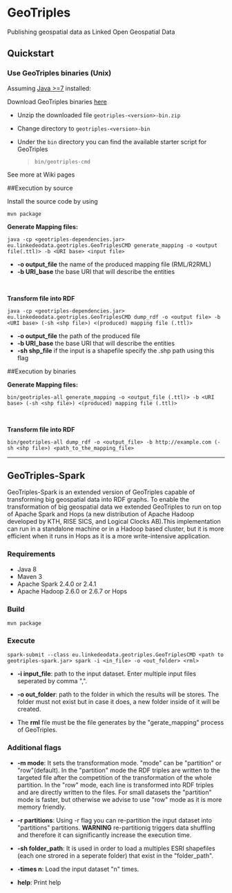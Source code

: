 # GeoTriples
 Publishing geospatial data as Linked Open Geospatial Data 

## Quickstart ##
### Use GeoTriples binaries (Unix) ###
Assuming [Java >=7](https://www.java.com/en/download/) installed:

Download GeoTriples binaries [here](http://geotriples.di.uoa.gr/downloads/geotriples-1.1.6-bin.zip)
*	Unzip the downloaded file `geotriples-<version>-bin.zip`
*	Change directory to `geotriples-<version>-bin`
*	Under the `bin` directory you can find the available starter script for GeoTriples

	> `bin/geotriples-cmd`
	
See more at Wiki pages

##Execution by source

Install the source code by using
    
    mvn package 

**Generate Mapping files:**

    java -cp <geotriples-dependencies.jar> eu.linkedeodata.geotriples.GeoTriplesCMD generate_mapping -o <output file(.ttl)> -b <URI base> <input file>

* **-o output_file** the name of the produced mapping file (RML/R2RML)
* **-b URI_base** the base URI that will describe the entities

<br/>

**Transform file into RDF**

    java -cp <geotriples-dependencies.jar> eu.linkedeodata.geotriples.GeoTriplesCMD dump_rdf -o <output file> -b <URI base> (-sh <shp file>) <(produced) mapping file (.ttl)>
    
* **-o output_file** the path of the produced file
* **-b URI_base** the base URI that will describe the entities
* **-sh shp_file** if the input is a shapefile specify the .shp path using this flag 

##Execution by binaries

**Generate Mapping files:**

    bin/geotriples-all generate_mapping -o <output_file (.ttl)> -b <URI base> (-sh <shp file>) <(produced) mapping file (.ttl)>
    
<br/>

**Transform file into RDF**
    
    bin/geotriples-all dump_rdf -o <output_file> -b http://example.com (-sh <shp file>) <path_to_the_mapping_file>


---

## GeoTriples-Spark ##

GeoTriples-Spark is an extended version of GeoTriples capable of transforming big geospatial data into RDF graphs.
To enable the transformation of big geospatial
data we extended GeoTriples to run on top of Apache Spark and Hops (a new distribution of Apache Hadoop developed by KTH, RISE SICS, and Logical Clocks AB).This implementation can
run in a standalone machine or in a Hadoop based cluster, but it is more efficient when it runs in Hops as it is a more write-intensive application.

### Requirements
* Java 8
* Maven 3
* Apache Spark 2.4.0 or 2.4.1
* Apache Hadoop 2.6.0 or 2.6.7 or Hops

### Build
    mvn package

### Execute
    spark-submit --class eu.linkedeodata.geotriples.GeoTriplesCMD <path to geotriples-spark.jar> spark -i <in_file> -o <out_folder> <rml>

* **-i input_file**: path to the input dataset. Enter multiple input files seperated by comma ",".

* **-o out_folder**: path to the folder in which the results will be stores. The folder must not exist but in case it does, a new folder inside of it will be created.

* The **rml** file must be the file generates by the "gerate_mapping" process of GeoTriples.

### Additional flags

* **-m mode**: It sets the transformation mode. "mode" can be "partition" or "row"(default). In the "partition" mode the RDF triples are written to the targeted file after the
competition of the transformation of the whole partition. In the "row" mode, each line is transformed into RDF triples and are directly written to the files.
For small datasets the "partition" mode is faster, but otherwise we advise to use "row" mode as it is more memory friendly.
 
* **-r partitions**: Using -r flag you can re-partition the input dataset into "partitions" partitions. 
**WARNING** re-partitionig triggers data shuffling and therefore it can significantly increase the execution time.

* **-sh folder_path**: It is used in order to load a multiples ESRI shapefiles (each one strored in a seperate folder) that exist in the "folder_path".

* **-times n**: Load the input dataset "n" times.

* **help**: Print help   
